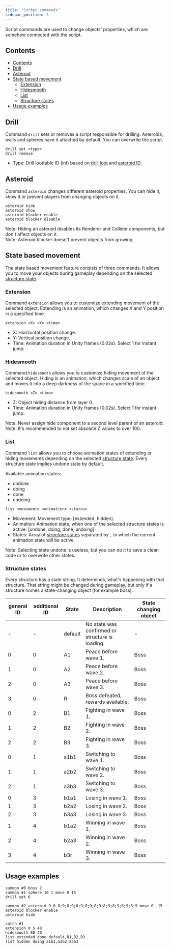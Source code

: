 ```yaml
---
title: "Script commands"
sidebar_position: 3
---
```


Script commands are used to change objects' properties, which are somehow connected with the script.

## Contents

-   [Contents](#contents)
-   [Drill](#drill)
-   [Asteroid](#asteroid)
-   [State based movement](#state-based-movement)
    -   [Extension](#extension)
    -   [Hidesmooth](#hidesmooth)
    -   [List](#list)
    -   [Structure states](#structure-states)
-   [Usage examples](#usage-examples)

## Drill

Command `drill` sets or removes a script responsible for drilling.
Asteroids, walls and spheres have it attached by default. You can overwrite the script.

```text showLineNumbers
drill set <type>
drill remove
```

-   Type: Drill loottable ID (int) based on [drill loot](../DatapackInfo/DrillLoot) and [asteroid ID](../GameData/Asteroids).

## Asteroid

Command `asteroid` changes different asteroid properties. You can hide it, show it
or prevent players from changing objects on it.

```text showLineNumbers
asteroid hide
asteroid show
asteroid blocker enable
asteroid blocker disable
```

Note: Hiding an asteroid disables its Renderer and Collider components, but don't affect objects on it.  
Note: Asteroid blocker doesn't prevent objects from growing.

## State based movement

The state based movement feature consists of three commands. It allows you to move your objects
during gameplay depending on the selected [structure state](#structure-states).

### Extension

Command `extension` allows you to customize extending movement of the
selected object. Extending is an animation, which changes X and Y position in a specified time.

```text showLineNumbers
extension <X> <Y> <time>
```

-   X: Horizontal position change.
-   Y: Vertical position change.
-   Time: Animation duration in Unity frames (0.02s). Select 1 for instant jump.

### Hidesmooth

Command `hidesmooth` allows you to customize hiding movement of the
selected object. Hiding is an animation, which changes scale of an object
and moves it into a deep darkness of the space in a specified time.

```text showLineNumbers
hidesmooth <Z> <time>
```

-   Z: Object hiding distance from layer 0.
-   Time: Animation duration in Unity frames (0.02s). Select 1 for instant jump.

Note: Never assign hide component to a second level parent of an asteroid.  
Note: It's recommended to not set absolute Z values to over 100.

### List

Command `list` allows you to choose animation states of extending or hiding movements depending on the
selected [structure state](#structure-states). Every structure state implies undone state by default.

Available animation states:

-   undone
-   doing
-   done
-   undoing

```text showLineNumbers
list <movement> <animation> <states>
```

-   Movement: Movement type: [extended, hidden].
-   Animation: Animation state, when one of the selected structure states is active: [undone, doing, done, undoing].
-   States: Array of [structure states](#structure-states) separated by `,` in which the current animation state will be active.

Note: Selecting state undone is useless, but you can do it to save a clean code or to overwrite other states.

### Structure states

Every structure has a state string. It determines, what's happening with that structure.
That string might be changed during gameplay, but only if a structure homes
a state-changing object (for example boss).

| general ID | additional ID | State   | Description                                     | State changing object |
| ---------- | ------------- | ------- | ----------------------------------------------- | --------------------- |
| -          | -             | default | No state was confirmed or structure is loading. | -                     |
| 0          | 0             | A1      | Peace before wave 1.                            | Boss                  |
| 1          | 0             | A2      | Peace before wave 2.                            | Boss                  |
| 2          | 0             | A3      | Peace before wave 3.                            | Boss                  |
| 3          | 0             | R       | Boss defeated, rewards available.               | Boss                  |
| 0          | 2             | B1      | Fighting in wave 1.                             | Boss                  |
| 1          | 2             | B2      | Fighting in wave 2.                             | Boss                  |
| 2          | 2             | B3      | Fighting in wave 3.                             | Boss                  |
| 0          | 1             | a1b1    | Switching to wave 1.                            | Boss                  |
| 1          | 1             | a2b2    | Switching to wave 2.                            | Boss                  |
| 2          | 1             | a3b3    | Switching to wave 3.                            | Boss                  |
| 0          | 3             | b1a1    | Losing in wave 1.                               | Boss                  |
| 1          | 3             | b2a2    | Losing in wave 2.                               | Boss                  |
| 2          | 3             | b3a3    | Losing in wave 3.                               | Boss                  |
| 1          | 4             | b1a2    | Winning in wave 1.                              | Boss                  |
| 2          | 4             | b2a3    | Winning in wave 2.                              | Boss                  |
| 3          | 4             | b3r     | Winning in wave 3.                              | Boss                  |

## Usage examples

```text showLineNumbers
summon #0 boss 2
summon #1 sphere 10 1 move 0 15
drill set 6

summon #2 asteroid 9 0 8;9;8;9;8;9;8;9;8;9;8;9;8;9;8;9;8;9 move 0 -15
asteroid blocker enable
asteroid hide

catch #1
extension 0 5 40
hidesmooth 80 40
list extended done default,B1,B2,B3
list hidden doing a1b1,a2b2,a3b3
```
